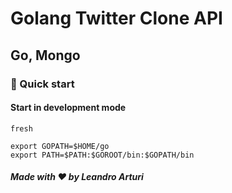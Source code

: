 # Golang Twitter Clone API

## Go, Mongo

### 🚀 Quick start

#### Start in development mode

```shell
fresh

export GOPATH=$HOME/go
export PATH=$PATH:$GOROOT/bin:$GOPATH/bin
```

##### Made with ❤️ by Leandro Arturi
